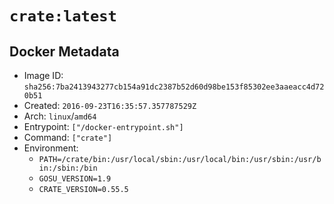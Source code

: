 # `crate:latest`

## Docker Metadata

- Image ID: `sha256:7ba2413943277cb154a91dc2387b52d60d98be153f85302ee3aaeacc4d720b51`
- Created: `2016-09-23T16:35:57.357787529Z`
- Arch: `linux`/`amd64`
- Entrypoint: `["/docker-entrypoint.sh"]`
- Command: `["crate"]`
- Environment:
  - `PATH=/crate/bin:/usr/local/sbin:/usr/local/bin:/usr/sbin:/usr/bin:/sbin:/bin`
  - `GOSU_VERSION=1.9`
  - `CRATE_VERSION=0.55.5`
